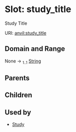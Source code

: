 
# Slot: study_title

Study Title

URI: [anvil:study_title](https://anvilproject.org/acr-harmonized-data-model/study_title)


## Domain and Range

None &#8594;  <sub>1..1</sub> [String](types/String.md)

## Parents


## Children


## Used by

 * [Study](Study.md)
